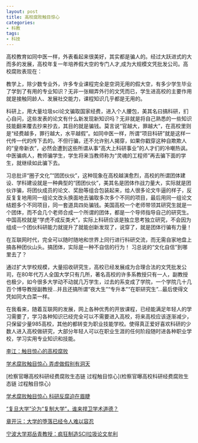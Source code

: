 ```yaml
---
layout: post
title: 高校腐败触目惊心
categories:
- 科教
tags:
- 科技
---
```


高校教育如同中医一样，外表看起来很美好，其实都是骗人的。经过大跃进式的大而多的发展，高校年复一年培养假大空的专门人才,成为大规模文凭批发公司。高校腐败表现在：
 
教学上，除少数专业外，许多专业课程完全是空洞无用的假大空，有多少学生毕业了学到了有用的专业知识？无非一张糊弄外行的文凭而已，学生进高校的主要作用就是接触同龄人、发展社交能力，课程知识几乎都是无用的。

<!--more-->

科研上，用大量垃圾sci论文骗取国家经费，进入个人腰包，美其名曰搞科研，扪心自问，这些发表的论文有什么新发现新知识吗？无非就是将自己熟悉的一些知识技能翻来覆去抄来抄去，其目的就是骗钱。莫言说“官越大，罪越大”，在高校里则是“经费越多，罪行越大，水平越假”。如同中医一样，所谓“项目科研”就是这样一代传一代的传下去的。不但行骗，还不允许别人揭穿，如果你戳穿这种自欺欺人的“皇帝新衣”，必然会遭到这些所谓从事“高大上科研事业”的人才们的冷嘲热讽。中医骗病人，教师骗学生，学生将来当教师称为“灵魂的工程师”再去骗下面的学生，就继续如此骗下去。

习总批评“圈子文化”“团团伙伙”，这种现象在高校越演愈烈，高校的所谓团体建设、学科建设就是一种典型的“团团伙伙”，美其名是团体作战力量大，实际就是团伙诈骗，将团伙成员的论文、奖励等组合包装起来，给人很多论文牛逼的样子，反反复复地用同一组论文改头换面地去骗取多次多个不同的项目，最后用同一组论文结题多个不同项目，同一套道具四处骗钱。美国高校一个老师带领其研究生就是一个团体，而不会几个老师合成一个所谓的团体，都是一个导师指导自己的研究生。中国高校就是“学虎不成反类犬”，实际上科研应该是独立思考独立研究，不会因为组成一个团伙科研能力就提升了就能创新发现了，说穿了，就是团体行骗有力量！

在互联网时代，完全可以随时随地和世界上同行进行科研交流，而无需自家地盘上搞各种团伙山头。搞团体，实际是一种不自信的行为！ 习总说的“文化自信”到哪里去了？

通过扩大学校规模，大量招收研究生，高校已经发展成为合理合法的文凭批发公司，在80年代万人全国大学只有几所，著名高校的许多系教授只有一人，副教授也极少，如今很多大学动不动就几万学生，过去的系变成了学院，一个学院几十几百个博导教授副教授...并且还搞所谓“夜大生”“专升本”“在职研究生”...最后使得文凭如同大白菜一样。

在我看来，随着互联网的发展，网上各种优秀的开放课程，已经能满足年轻人的学习需要了，学习各种知识已经完全可以不需要进入高校，将来高校应该逐渐减少，只保留少量985高校，其他的都转变为职业技能学校。使得真正爱好喜欢科研的少数人进入高校做研究，大部分年轻人可以在职业生涯的任何阶段随时进各种职业学校，学习实用专业知识和技能。

[李江：触目惊心的高校腐败](http://pit.ifeng.com/a/20161003/50058957_0.shtml)

[学术腐败触目惊心 弄虚做假别有洞天](http://210.28.182.158/edu/2/article/Article3459.htm)

[检察官曝高校科研经费腐败生态链 过程触目惊心](检察官曝高校科研经费腐败生态链 过程触目惊心)

[学术腐败触目惊心 科研反腐迫在眉睫](http://news.xinhuanet.com/legal/2013-10/12/c_125522026.htm)

[“复旦大学”沦为“复制大学”，谁来捍卫学术道德？](http://zhitongche.baidu.com/feed/data/landingpage?dsp=wise&nid=11698881943123176509&n_type=1&p_from=4)

[章开沅：大学的堕落已经令人难以容忍](http://xcguan.net/2016/10/%E7%AB%A0%E5%BC%80%E6%B2%85-%E5%A4%A7%E5%AD%A6%E7%9A%84%E5%A0%95%E8%90%BD%E5%B7%B2%E7%BB%8F%E4%BB%A4%E4%BA%BA%E9%9A%BE%E4%BB%A5%E5%AE%B9%E5%BF%8D/)

[宁波大学郑岳青教授：疯狂制造SCI垃圾论文牟利](http://bbs.tianya.cn/post-news-49370-1.shtml)